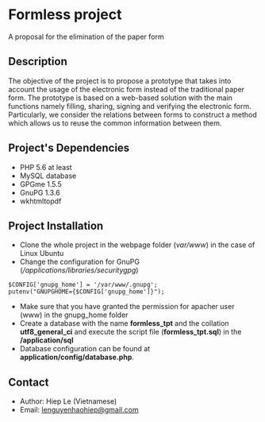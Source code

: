 Formless project
=============
A proposal for the elimination of the paper form


Description
-----------
The objective of the project is to propose a prototype that takes into account the usage of the electronic form instead of the traditional paper form. The prototype is based on a web-based solution with the main functions namely filling, sharing, signing and verifying the electronic form. Particularly, we consider the relations between forms to construct a method which allows us to reuse the common information between them.


Project's Dependencies
-----------
* PHP 5.6 at least
* MySQL database
* GPGme 1.5.5
* GnuPG 1.3.6
* wkhtmltopdf


Project Installation
-----------
* Clone the whole project in the webpage folder (*var/www*) in the case of Linux Ubuntu
* Change the configuration for GnuPG (*/applications/libraries/securitygpg*)
```
$CONFIG['gnupg_home'] = '/var/www/.gnupg';
putenv("GNUPGHOME={$CONFIG['gnupg_home']}");
```
* Make sure that you have granted the permission for apacher user (www) in the gnupg_home folder
* Create a database with the name **formless_tpt** and the collation **utf8_general_ci** and execute the script file (**formless_tpt.sql**) in the **/application/sql**
* Database configuration can be found at **application/config/database.php**.

Contact
----------
* Author: Hiep Le (Vietnamese)
* Email: lenguyenhaohiep@gmail.com

